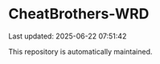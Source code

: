 # CheatBrothers-WRD

Last updated: 2025-06-22 07:51:42

This repository is automatically maintained.
